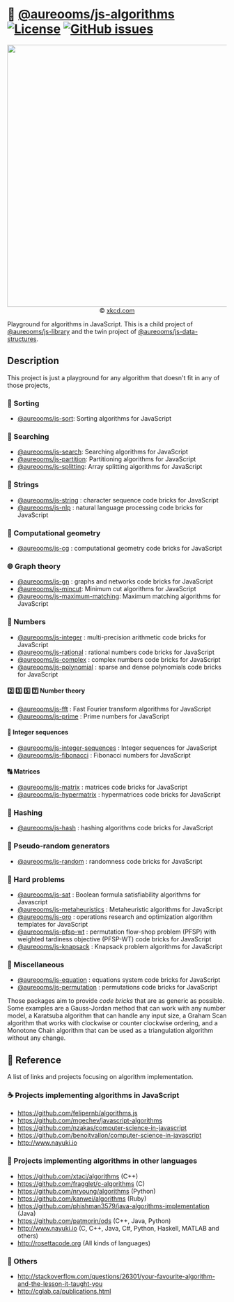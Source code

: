 :rocket: [@aureooms/js-algorithms](https://github.com/aureooms/js-algorithms#readme)
[![License](https://img.shields.io/github/license/aureooms/js-algorithms.svg?style=flat)](https://raw.githubusercontent.com/aureooms/js-algorithms/main/LICENSE)
[![GitHub issues](https://img.shields.io/github/issues/aureooms/js-algorithms.svg?style=flat)](https://github.com/aureooms/js-algorithms/issues)
==

<p align="center">
<a href="https://xkcd.com/399">
<img src="https://imgs.xkcd.com/comics/travelling_salesman_problem.png" width="600">
</a><br/>
© <a href="https://xkcd.com">xkcd.com</a>
</p>

Playground for algorithms in JavaScript.
This is a child project of [@aureooms/js-library](https://github.com/aureooms/js-library)
and
the twin project of [@aureooms/js-data-structures](https://github.com/aureooms/js-data-structures).


## Description

This project is just a playground for any algorithm that doesn't fit in any
of those projects,

### :signal_strength: Sorting
  - [@aureooms/js-sort](https://github.com/aureooms/js-sort):
    Sorting algorithms for JavaScript

### :flashlight: Searching
  - [@aureooms/js-search](https://github.com/aureooms/js-search):
    Searching algorithms for JavaScript
  - [@aureooms/js-partition](https://github.com/aureooms/js-partition):
    Partitioning algorithms for JavaScript
  - [@aureooms/js-splitting](https://github.com/aureooms/js-splitting):
    Array splitting algorithms for JavaScript

### :symbols: Strings
  - [@aureooms/js-string](https://github.com/aureooms/js-string) : character sequence code bricks for JavaScript
  - [@aureooms/js-nlp](https://github.com/aureooms/js-nlp) : natural language processing code bricks for JavaScript

### :triangular_ruler: Computational geometry
  - [@aureooms/js-cg](https://github.com/aureooms/js-cg) : computational geometry code bricks for JavaScript

### :globe_with_meridians: Graph theory
  - [@aureooms/js-gn](https://github.com/aureooms/js-gn) : graphs and networks code bricks for JavaScript
  - [@aureooms/js-mincut](https://github.com/aureooms/js-mincut):
    Minimum cut algorithms for JavaScript
  - [@aureooms/js-maximum-matching](https://github.com/aureooms/js-maximum-matching):
    Maximum matching algorithms for JavaScript

### :1234: Numbers

  - [@aureooms/js-integer](https://github.com/aureooms/js-integer) : multi-precision arithmetic code bricks for JavaScript
  - [@aureooms/js-rational](https://github.com/aureooms/js-rational) : rational numbers code bricks for JavaScript
  - [@aureooms/js-complex](https://github.com/aureooms/js-complex) : complex numbers code bricks for JavaScript
  - [@aureooms/js-polynomial](https://github.com/aureooms/js-polynomial) : sparse and dense polynomials code bricks for JavaScript

#### :two: :three: :five: :seven: Number theory
  - [@aureooms/js-fft](https://github.com/aureooms/js-fft) : Fast Fourier transform algorithms for JavaScript
  - [@aureooms/js-prime](https://github.com/aureooms/js-prime) : Prime numbers for JavaScript

#### :shell: Integer sequences
  - [@aureooms/js-integer-sequences](https://github.com/aureooms/js-integer-sequences) : Integer sequences for JavaScript
  - [@aureooms/js-fibonacci](https://github.com/aureooms/js-fibonacci) : Fibonacci numbers for JavaScript

#### :capital_abcd: Matrices
  - [@aureooms/js-matrix](https://github.com/aureooms/js-matrix) : matrices code bricks for JavaScript
  - [@aureooms/js-hypermatrix](https://github.com/aureooms/js-hypermatrix) : hypermatrices code bricks for JavaScript

### :hocho: Hashing
  - [@aureooms/js-hash](https://github.com/aureooms/js-hash) : hashing algorithms code bricks for JavaScript

### :game_die: Pseudo-random generators
  - [@aureooms/js-random](https://github.com/aureooms/js-random) : randomness code bricks for JavaScript

### :brain: Hard problems
  - [@aureooms/js-sat](https://github.com/aureooms/js-sat) : Boolean formula satisfiability algorithms for Javascript
  - [@aureooms/js-metaheuristics](https://github.com/aureooms/js-metaheuristics) :
    Metaheuristic algorithms for JavaScript
  - [@aureooms/js-oro](https://github.com/aureooms/js-oro) : operations research and optimization algorithm templates for JavaScript
  - [@aureooms/js-pfsp-wt](https://github.com/aureooms/js-pfsp-wt) : permutation flow-shop problem (PFSP) with weighted tardiness objective (PFSP-WT) code bricks for JavaScript
  - [@aureooms/js-knapsack](https://github.com/aureooms/js-knapsack) :
    Knapsack problem algorithms for JavaScript

### :poodle: Miscellaneous
  - [@aureooms/js-equation](https://github.com/aureooms/js-equation) : equations system code bricks for JavaScript
  - [@aureooms/js-permutation](https://github.com/aureooms/js-permutation) : permutations code bricks for JavaScript


Those packages aim to provide *code bricks* that are as generic as possible.
Some examples are a Gauss-Jordan method that can work with any number model, a
Karatsuba algorithm that can handle any input size, a Graham Scan algorithm
that works with clockwise or counter clockwise ordering, and a Monotone Chain
algorithm that can be used as a triangulation algorithm without any change.

## :scroll: Reference

A list of links and projects focusing on algorithm implementation.

### :coffee: Projects implementing algorithms in JavaScript

  - https://github.com/felipernb/algorithms.js
  - https://github.com/mgechev/javascript-algorithms
  - https://github.com/nzakas/computer-science-in-javascript
  - https://github.com/benoitvallon/computer-science-in-javascript
  - http://www.nayuki.io

### :peacock: Projects implementing algorithms in other languages

  - https://github.com/xtaci/algorithms (C++)
  - https://github.com/fragglet/c-algorithms (C)
  - https://github.com/nryoung/algorithms (Python)
  - https://github.com/kanwei/algorithms (Ruby)
  - https://github.com/phishman3579/java-algorithms-implementation (Java)
  - https://github.com/patmorin/ods (C++, Java, Python)
  - http://www.nayuki.io (C, C++, Java, C#, Python, Haskell, MATLAB and others)
  - http://rosettacode.org (All kinds of languages)

### :link: Others

  - http://stackoverflow.com/questions/26301/your-favourite-algorithm-and-the-lesson-it-taught-you
  - http://cglab.ca/publications.html
